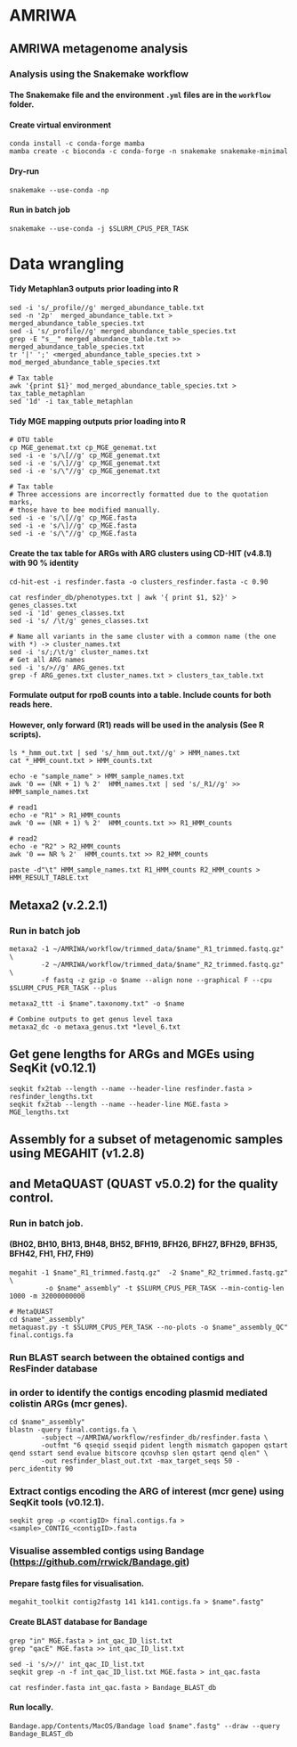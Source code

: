 # AMRIWA
## AMRIWA metagenome analysis

### Analysis using the Snakemake workflow
#### The Snakemake file and the environment `.yml` files are in the `workflow` folder.

#### Create virtual environment
```
conda install -c conda-forge mamba
mamba create -c bioconda -c conda-forge -n snakemake snakemake-minimal
```
#### Dry-run
```
snakemake --use-conda -np
```
#### Run in batch job
```
snakemake --use-conda -j $SLURM_CPUS_PER_TASK
```

# Data wrangling

#### Tidy Metaphlan3 outputs prior loading into R
```
sed -i 's/_profile//g' merged_abundance_table.txt
sed -n '2p'  merged_abundance_table.txt > merged_abundance_table_species.txt
sed -i 's/_profile//g' merged_abundance_table_species.txt
grep -E "s__" merged_abundance_table.txt >> merged_abundance_table_species.txt
tr '|' ';' <merged_abundance_table_species.txt > mod_merged_abundance_table_species.txt

# Tax table
awk '{print $1}' mod_merged_abundance_table_species.txt > tax_table_metaphlan
sed '1d' -i tax_table_metaphlan
```

#### Tidy MGE mapping outputs prior loading into R
```
# OTU table
cp MGE_genemat.txt cp_MGE_genemat.txt
sed -i -e 's/\[//g' cp_MGE_genemat.txt
sed -i -e 's/\]//g' cp_MGE_genemat.txt
sed -i -e 's/\"//g' cp_MGE_genemat.txt

# Tax table
# Three accessions are incorrectly formatted due to the quotation marks, 
# those have to bee modified manually.
sed -i -e 's/\[//g' cp_MGE.fasta
sed -i -e 's/\]//g' cp_MGE.fasta
sed -i -e 's/\"//g' cp_MGE.fasta
```
#### Create the tax table for ARGs with ARG clusters using CD-HIT (v4.8.1) with 90 % identity
```
cd-hit-est -i resfinder.fasta -o clusters_resfinder.fasta -c 0.90

cat resfinder_db/phenotypes.txt | awk '{ print $1, $2}' > genes_classes.txt
sed -i '1d' genes_classes.txt
sed -i 's/ /\t/g' genes_classes.txt

# Name all variants in the same cluster with a common name (the one with *) -> cluster_names.txt
sed -i 's/;/\t/g' cluster_names.txt
# Get all ARG names
sed -i 's/>//g' ARG_genes.txt
grep -f ARG_genes.txt cluster_names.txt > clusters_tax_table.txt
```

#### Formulate output for rpoB counts into a table. Include counts for both reads here.
#### However, only forward (R1) reads will be used in the analysis (See R scripts).
```
ls *_hmm_out.txt | sed 's/_hmm_out.txt//g' > HMM_names.txt
cat *_HMM_count.txt > HMM_counts.txt

echo -e "sample_name" > HMM_sample_names.txt
awk '0 == (NR + 1) % 2'  HMM_names.txt | sed 's/_R1//g' >> HMM_sample_names.txt

# read1
echo -e "R1" > R1_HMM_counts
awk '0 == (NR + 1) % 2'  HMM_counts.txt >> R1_HMM_counts

# read2
echo -e "R2" > R2_HMM_counts
awk '0 == NR % 2'  HMM_counts.txt >> R2_HMM_counts

paste -d"\t" HMM_sample_names.txt R1_HMM_counts R2_HMM_counts > HMM_RESULT_TABLE.txt
```

## Metaxa2 (v.2.2.1)
### Run in batch job
```
metaxa2 -1 ~/AMRIWA/workflow/trimmed_data/$name"_R1_trimmed.fastq.gz" \
        -2 ~/AMRIWA/workflow/trimmed_data/$name"_R2_trimmed.fastq.gz" \
        -f fastq -z gzip -o $name --align none --graphical F --cpu $SLURM_CPUS_PER_TASK --plus

metaxa2_ttt -i $name".taxonomy.txt" -o $name

# Combine outputs to get genus level taxa
metaxa2_dc -o metaxa_genus.txt *level_6.txt
```

## Get gene lengths for ARGs and MGEs using SeqKit (v0.12.1)
```
seqkit fx2tab --length --name --header-line resfinder.fasta > resfinder_lengths.txt
seqkit fx2tab --length --name --header-line MGE.fasta > MGE_lengths.txt
```

## Assembly for a subset of metagenomic samples using MEGAHIT (v1.2.8)
## and MetaQUAST (QUAST v5.0.2) for the quality control. 
### Run in batch job.
#### (BH02, BH10, BH13, BH48, BH52, BFH19, BFH26, BFH27, BFH29, BFH35, BFH42, FH1, FH7, FH9)
```
megahit -1 $name"_R1_trimmed.fastq.gz"  -2 $name"_R2_trimmed.fastq.gz"  \
         -o $name"_assembly" -t $SLURM_CPUS_PER_TASK --min-contig-len 1000 -m 32000000000

# MetaQUAST
cd $name"_assembly"
metaquast.py -t $SLURM_CPUS_PER_TASK --no-plots -o $name"_assembly_QC" final.contigs.fa
```

### Run BLAST search between the obtained contigs and ResFinder database
### in order to identify the contigs encoding plasmid mediated colistin ARGs (mcr genes).
```
cd $name"_assembly"
blastn -query final.contigs.fa \
        -subject ~/AMRIWA/workflow/resfinder_db/resfinder.fasta \
        -outfmt "6 qseqid sseqid pident length mismatch gapopen qstart qend sstart send evalue bitscore qcovhsp slen qstart qend qlen" \
        -out resfinder_blast_out.txt -max_target_seqs 50 -perc_identity 90
``` 

### Extract contigs encoding the ARG of interest (mcr gene) using SeqKit tools (v0.12.1).
```
seqkit grep -p <contigID> final.contigs.fa > <sample>_CONTIG_<contigID>.fasta
```

### Visualise assembled contigs using Bandage (https://github.com/rrwick/Bandage.git)
#### Prepare fastg files for visualisation.
```
megahit_toolkit contig2fastg 141 k141.contigs.fa > $name".fastg"
```

#### Create BLAST database for Bandage
```
grep "in" MGE.fasta > int_qac_ID_list.txt
grep "qacE" MGE.fasta >> int_qac_ID_list.txt

sed -i 's/>//' int_qac_ID_list.txt
seqkit grep -n -f int_qac_ID_list.txt MGE.fasta > int_qac.fasta

cat resfinder.fasta int_qac.fasta > Bandage_BLAST_db
```

#### Run locally.
```
Bandage.app/Contents/MacOS/Bandage load $name".fastg" --draw --query Bandage_BLAST_db
```
